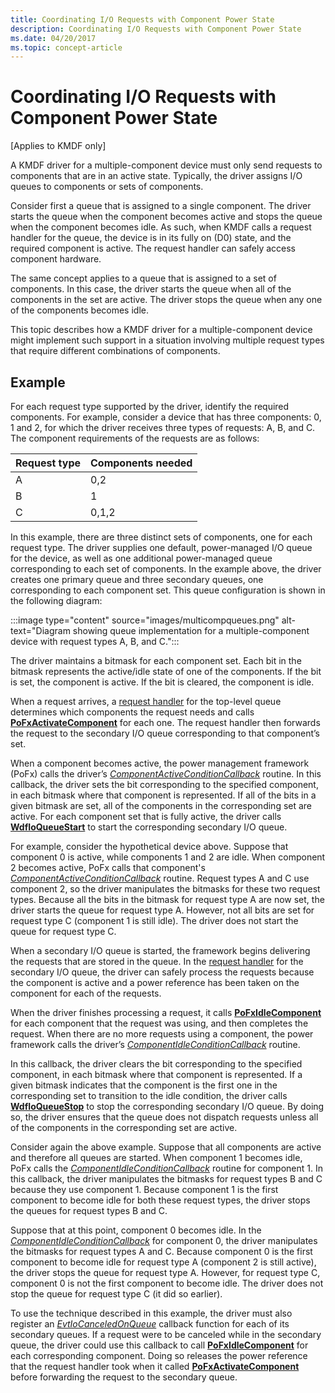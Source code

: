 ```yaml
---
title: Coordinating I/O Requests with Component Power State
description: Coordinating I/O Requests with Component Power State
ms.date: 04/20/2017
ms.topic: concept-article
---
```


# Coordinating I/O Requests with Component Power State


\[Applies to KMDF only\]

A KMDF driver for a multiple-component device must only send requests to components that are in an active state. Typically, the driver assigns I/O queues to components or sets of components.

Consider first a queue that is assigned to a single component. The driver starts the queue when the component becomes active and stops the queue when the component becomes idle. As such, when KMDF calls a request handler for the queue, the device is in its fully on (D0) state, and the required component is active. The request handler can safely access component hardware.

The same concept applies to a queue that is assigned to a set of components. In this case, the driver starts the queue when all of the components in the set are active. The driver stops the queue when any one of the components becomes idle.

This topic describes how a KMDF driver for a multiple-component device might implement such support in a situation involving multiple request types that require different combinations of components.

## Example


For each request type supported by the driver, identify the required components. For example, consider a device that has three components: 0, 1 and 2, for which the driver receives three types of requests: A, B, and C. The component requirements of the requests are as follows:

| Request type | Components needed |
|--------------|-------------------|
| A            | 0,2               |
| B            | 1                 |
| C            | 0,1,2             |

 

In this example, there are three distinct sets of components, one for each request type.
The driver supplies one default, power-managed I/O queue for the device, as well as one additional power-managed queue corresponding to each set of components. In the example above, the driver creates one primary queue and three secondary queues, one corresponding to each component set. This queue configuration is shown in the following diagram:

:::image type="content" source="images/multicompqueues.png" alt-text="Diagram showing queue implementation for a multiple-component device with request types A, B, and C.":::

The driver maintains a bitmask for each component set. Each bit in the bitmask represents the active/idle state of one of the components. If the bit is set, the component is active. If the bit is cleared, the component is idle.

When a request arrives, a [request handler](request-handlers.md) for the top-level queue determines which components the request needs and calls [**PoFxActivateComponent**](/windows-hardware/drivers/ddi/wdm/nf-wdm-pofxactivatecomponent) for each one. The request handler then forwards the request to the secondary I/O queue corresponding to that component’s set.

When a component becomes active, the power management framework (PoFx) calls the driver’s [*ComponentActiveConditionCallback*](/windows-hardware/drivers/ddi/wdm/nc-wdm-po_fx_component_active_condition_callback) routine. In this callback, the driver sets the bit corresponding to the specified component, in each bitmask where that component is represented. If all of the bits in a given bitmask are set, all of the components in the corresponding set are active. For each component set that is fully active, the driver calls [**WdfIoQueueStart**](/windows-hardware/drivers/ddi/wdfio/nf-wdfio-wdfioqueuestart) to start the corresponding secondary I/O queue.

For example, consider the hypothetical device above. Suppose that component 0 is active, while components 1 and 2 are idle. When component 2 becomes active, PoFx calls that component's [*ComponentActiveConditionCallback*](/windows-hardware/drivers/ddi/wdm/nc-wdm-po_fx_component_active_condition_callback) routine. Request types A and C use component 2, so the driver manipulates the bitmasks for these two request types. Because all the bits in the bitmask for request type A are now set, the driver starts the queue for request type A. However, not all bits are set for request type C (component 1 is still idle). The driver does not start the queue for request type C.

When a secondary I/O queue is started, the framework begins delivering the requests that are stored in the queue. In the [request handler](request-handlers.md) for the secondary I/O queue, the driver can safely process the requests because the component is active and a power reference has been taken on the component for each of the requests.

When the driver finishes processing a request, it calls [**PoFxIdleComponent**](/windows-hardware/drivers/ddi/wdm/nf-wdm-pofxidlecomponent) for each component that the request was using, and then completes the request. When there are no more requests using a component, the power framework calls the driver’s [*ComponentIdleConditionCallback*](/windows-hardware/drivers/ddi/wdm/nc-wdm-po_fx_component_idle_condition_callback) routine.

In this callback, the driver clears the bit corresponding to the specified component, in each bitmask where that component is represented. If a given bitmask indicates that the component is the first one in the corresponding set to transition to the idle condition, the driver calls [**WdfIoQueueStop**](/windows-hardware/drivers/ddi/wdfio/nf-wdfio-wdfioqueuestop) to stop the corresponding secondary I/O queue. By doing so, the driver ensures that the queue does not dispatch requests unless all of the components in the corresponding set are active.

Consider again the above example. Suppose that all components are active and therefore all queues are started. When component 1 becomes idle, PoFx calls the [*ComponentIdleConditionCallback*](/windows-hardware/drivers/ddi/wdm/nc-wdm-po_fx_component_idle_condition_callback) routine for component 1. In this callback, the driver manipulates the bitmasks for request types B and C because they use component 1. Because component 1 is the first component to become idle for both these request types, the driver stops the queues for request types B and C.

Suppose that at this point, component 0 becomes idle. In the [*ComponentIdleConditionCallback*](/windows-hardware/drivers/ddi/wdm/nc-wdm-po_fx_component_idle_condition_callback) for component 0, the driver manipulates the bitmasks for request types A and C. Because component 0 is the first component to become idle for request type A (component 2 is still active), the driver stops the queue for request type A. However, for request type C, component 0 is not the first component to become idle. The driver does not stop the queue for request type C (it did so earlier).

To use the technique described in this example, the driver must also register an [*EvtIoCanceledOnQueue*](/windows-hardware/drivers/ddi/wdfio/nc-wdfio-evt_wdf_io_queue_io_canceled_on_queue) callback function for each of its secondary queues. If a request were to be canceled while in the secondary queue, the driver could use this callback to call [**PoFxIdleComponent**](/windows-hardware/drivers/ddi/wdm/nf-wdm-pofxidlecomponent) for each corresponding component. Doing so releases the power reference that the request handler took when it called [**PoFxActivateComponent**](/windows-hardware/drivers/ddi/wdm/nf-wdm-pofxactivatecomponent) before forwarding the request to the secondary queue.

 

